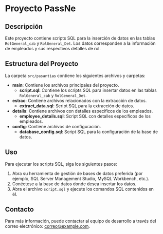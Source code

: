 # Proyecto PassNe

## Descripción

Este proyecto contiene scripts SQL para la inserción de datos en las tablas `RolGeneral_cab` y `RolGeneral_Det`. Los datos corresponden a la información de empleados y sus respectivos detalles de rol.

## Estructura del Proyecto

La carpeta `src/pasantias` contiene los siguientes archivos y carpetas:

- **main**: Contiene los archivos principales del proyecto.
  - **script.sql**: Contiene los scripts SQL para insertar datos en las tablas `RolGeneral_cab` y `RolGeneral_Det`.
- **estrac**: Contiene archivos relacionados con la extracción de datos.
  - **extract_data.sql**: Script SQL para la extracción de datos.
- **details**: Contiene archivos con detalles específicos de los empleados.
  - **employee_details.sql**: Script SQL con detalles específicos de los empleados.
- **config**: Contiene archivos de configuración.
  - **database_config.sql**: Script SQL para la configuración de la base de datos.

## Uso

Para ejecutar los scripts SQL, siga los siguientes pasos:

1. Abra su herramienta de gestión de bases de datos preferida (por ejemplo, SQL Server Management Studio, MySQL Workbench, etc.).
2. Conéctese a la base de datos donde desea insertar los datos.
3. Abra el archivo `script.sql` y ejecute los comandos SQL contenidos en él.

## Contacto

Para más información, puede contactar al equipo de desarrollo a través del correo electrónico: [correo@example.com](mailto:correo@example.com).

